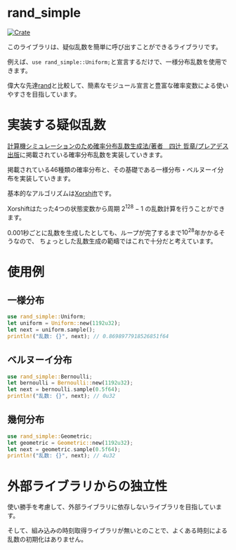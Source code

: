 # rand_simple
[![Crate](https://img.shields.io/crates/v/rand_simple.svg)](https://crates.io/crates/rand_simple)

このライブラリは、疑似乱数を簡単に呼び出すことができるライブラリです。

例えば、```use rand_simple::Uniform;```と宣言するだけで、一様分布乱数を使用できます。

偉大な先達[rand](https://crates.io/crates/rand)と比較して、簡素なモジュール宣言と豊富な確率変数による使いやすさを目指しています。

# 実装する疑似乱数
[計算機シミュレーションのため確率分布乱数生成法/著者　四辻 哲章/プレアデス出版](http://www.pleiades-publishing.co.jp/pdf/pdf03.html)に掲載されている確率分布乱数を実装していきます。

掲載されている46種類の確率分布と、その基礎である一様分布・ベルヌーイ分布を実装していきます。

基本的なアルゴリズムは[Xorshift](https://ja.wikipedia.org/wiki/Xorshift)です。

Xorshiftはたった4つの状態変数から周期 $2^{128} - 1$ の乱数計算を行うことができます。

0.001秒ごとに乱数を生成したとしても、ループが完了するまで$10^{28}$年かかるそうなので、
ちょっとした乱数生成の範疇ではこれで十分だと考えています。

# 使用例
## 一様分布
```rs
use rand_simple::Uniform;
let uniform = Uniform::new(1192u32);
let next = uniform.sample();
println!("乱数: {}", next); // 0.8698977918526851f64
```
## ベルヌーイ分布
```rs
use rand_simple::Bernoulli;
let bernoulli = Bernoulli::new(1192u32);
let next = bernoulli.sample(0.5f64);
println!("乱数: {}", next); // 0u32
```

## 幾何分布
```rs
use rand_simple::Geometric;
let geometric = Geometric::new(1192u32);
let next = geometric.sample(0.5f64);
println!("乱数: {}", next); // 4u32
```

# 外部ライブラリからの独立性
使い勝手を考慮して、外部ライブラリに依存しないライブラリを目指しています。

そして、組み込みの時刻取得ライブラリが無いとのことで、よくある時刻による乱数の初期化はありません。